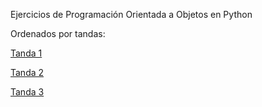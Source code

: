 Ejercicios de Programación Orientada a Objetos en Python

Ordenados por tandas:

[Tanda 1](./tanda1/)

[Tanda 2](./tanda2/)

[Tanda 3](./tanda3/)
